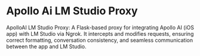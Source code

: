 # Apollo Ai LM Studio Proxy
ApolloAI LM Studio Proxy: A Flask-based proxy for integrating Apollo AI (iOS app) with LM Studio via Ngrok. It intercepts and modifies requests, ensuring correct formatting, conversation consistency, and seamless communication between the app and LM Studio.
